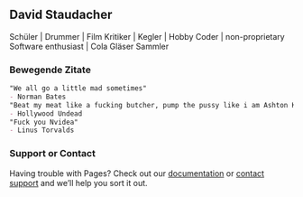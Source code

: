 ## David Staudacher

Schüler | Drummer | Film Kritiker | Kegler |  Hobby Coder | non-proprietary Software enthusiast | Cola Gläser Sammler




### Bewegende Zitate

```markdown
"We all go a little mad sometimes"
- Norman Bates
"Beat my meat like a fucking butcher, pump the pussy like i am Ashton Kutcher"
- Hollywood Undead
"Fuck you Nvidea"
- Linus Torvalds
```

### Support or Contact

Having trouble with Pages? Check out our [documentation](https://docs.github.com/categories/github-pages-basics/) or [contact support](https://support.github.com/contact) and we’ll help you sort it out.
